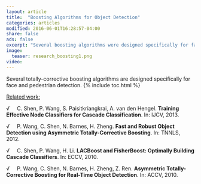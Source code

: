 ```yaml
---
layout: article
title:  "Boosting Algorithms for Object Detection"
categories: articles
modified: 2016-06-01T16:28:57-04:00
share: false
ads: false
excerpt: "Several boosting algorithms were designed specifically for fast object detection. Our studies on boosting algorithms were from a new perspective, i.e., the dual formation of boosting algorithms."
image:
  teaser: research_boosting1.png
video:
---
```

Several totally-corrective boosting algorithms are designed specifically for face and pedestrian detection. 
{% include toc.html %}

<u>Related work:</u>

&radic; &nbsp; &nbsp; C. Shen, P. Wang, S. Paisitkriangkrai, A. van den Hengel. **Training Effective Node Classifiers for Cascade Classification**. In: IJCV, 2013.

&radic; &nbsp; &nbsp; P. Wang, C. Shen, N. Barnes, H. Zheng. **Fast and Robust Object Detection using Asymmetric Totally-Corrective Boosting**. In: TNNLS, 2012.

&radic; &nbsp; &nbsp; C. Shen, P. Wang, H. Li. **LACBoost and FisherBoost: Optimally Building Cascade Classifiers**. In: ECCV, 2010.

&radic; &nbsp; &nbsp; P. Wang, C. Shen, N. Barnes, H. Zheng, Z. Ren. **Asymmetric Totally-Corrective Boosting for Real-Time Object Detection**. In: ACCV, 2010.
